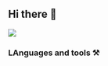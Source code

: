 ## Hi there 👋 
<img src="https://github.com/images/mona-whisper.gif">

<h3 align=left>LAnguages and tools ⚒️</h3>

